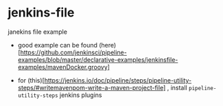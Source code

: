 # jenkins-file
janekins file example

* good example can be found (here)[https://github.com/jenkinsci/pipeline-examples/blob/master/declarative-examples/jenkinsfile-examples/mavenDocker.groovy]

* for (this)[https://jenkins.io/doc/pipeline/steps/pipeline-utility-steps/#writemavenpom-write-a-maven-project-file] , install ```pipeline-utility-steps``` jenkins plugins
